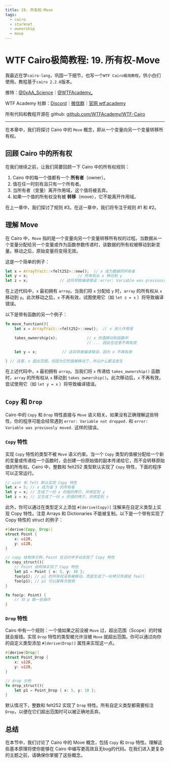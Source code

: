 ```yaml
---
title: 19. 所有权-Move
tags:
  - cairo
  - starknet
  - ownership
  - move
---
```


# WTF Cairo极简教程: 19. 所有权-Move

我最近在学`cairo-lang`，巩固一下细节，也写一个`WTF Cairo极简教程`，供小白们使用。教程基于`cairo 2.2.0`版本。

推特：[@0xAA_Science](https://twitter.com/0xAA_Science)｜[@WTFAcademy_](https://twitter.com/WTFAcademy_)

WTF Academy 社群：[Discord](https://discord.gg/5akcruXrsk)｜[微信群](https://docs.google.com/forms/d/e/1FAIpQLSe4KGT8Sh6sJ7hedQRuIYirOoZK_85miz3dw7vA1-YjodgJ-A/viewform?usp=sf_link)｜[官网 wtf.academy](https://wtf.academy)

所有代码和教程开源在 github: [github.com/WTFAcademy/WTF-Cairo](https://github.com/WTFAcademy/WTF-Cairo)

---

在本章中，我们将探讨 Cairo 中的 `Move` 概念，即从一个变量向另一个变量转移所有权。

## 回顾 Cairo 中的所有权

在我们继续之前，让我们简要回顾一下 Cairo 中的所有权规则：

1. Cairo 中的每一个值都有一个 **所有者**（owner）。
2. 值在任一时刻有且只有一个所有者。
3. 当所有者（变量）离开作用域，这个值将被丢弃。
4. 如果一个值的所有权没有被 **转移**（move），它不能离开作用域。

在上一章中，我们探讨了规则 #3。在这一章中，我们将专注于规则 #1 和 #2。

## 理解 Move

在 Cairo 中，`Move` 指的是一个变量向另一个变量转移所有权的过程。当数据从一个变量分配给另一个变量或作为函数参数传递时，该数据的所有权被移动到新变量。移动之后，原始变量将变得无效。

这是一个简单的例子：

```rust
let x = ArrayTrait::<felt252>::new();  // x 成为数据的所有者
let y = x;                      // 所有权从 x 移动到 y
let z = x;              // 这将导致编译错误：error: Variable was previously moved
```

在上述代码中，`x` 最初拥有 `array`。当我们将 `x` 分配给 `y` 时，`array` 的所有权从 `x` 移动到 `y`。此次移动之后，`x` 不再有效，试图使用它（如 `let z = x` ）将导致编译错误。

以下是带有函数的另一个例子：

```rust
fn move_function(){
    let x = ArrayTrait::<felt252>::new();  // x 进入作用域

    takes_ownership(x);             // x 的值移动到函数中
                                    // ... 因此在这里不再有效

    let y = x;           // 这将导致编译错误，因为 x 不再有效

} // 这里，x 超出范围，但因为它的值被移动了，所以什么都没发生
```

在上述代码中，`x` 最初拥有 `array`。当我们将 `x` 传递给 `takes_ownership()` 函数时，`array` 的所有权从 `x` 移动到 `takes_ownership()`。此次移动后，`x` 不再有效，尝试使用它（如 `let y = x` ）将导致编译错误。

## `Copy` 和 `Drop`

Cairo 中的 `Copy` 和 `Drop` 特性直接与 `Move` 语义相关。如果没有正确理解这些特性，你的程序可能会经常遇到 `error: Variable not dropped.` 和 `error: Variable was previously moved.` 这样的错误。

### `Copy` 特性

实现 `Copy` 特性的类型不被 `Move` 语义约束。当一个 `Copy` 类型的值被分配给一个新的变量或传递给一个函数时，会创建一份原始值的副本传递给它，而不会转移原始值的所有权。Cairo 中，整数和 felt252 类型默认实现了 `Copy` 特性，下面的程序可以正常运行。

```rust
// uint 和 felt 默认实现 Copy 特性
let x = 5; // x 成为值 5 的所有者
let y = x; // 生成了一份 x 的值的拷贝，并绑定到 y
let z = x; // 又生成了一份 x 的值的拷贝，并绑定到 z
```

此外，你可以通过在类型定义上添加 `#[derive(Copy)]` 注解来在自定义类型上实现 Copy 特性。注意 Arrays 和 Dictionaries 不能被复制。以下是一个带有实现了 Copy 特性的 struct 的例子：

```rust
#[derive(Copy, Drop)]
struct Point {
    x: u128,
    y: u128,
}

// copy 结构体示例，Point 在合约中手动实现了 Copy 特性
fn copy_struct(){
    // Point 结构体实现了 Copy 特性
    let p1 = Point { x: 5, y: 10 };
    foo(p1); // p1 的所有权没有被移动，而是生成了一份拷贝传递给 foo()
    foo(p1); // p1 可以被再次使用
}

fn foo(p: Point) {
    // 对 p 做一些操作
}
```

### `Drop` 特性

Cairo 中有一个规则：一个值如果之前没被 `Move` 过，超出范围（Scope）的时候就会报错。实现 `Drop` 特性的类型被允许没被 `Move` 就超出范围。你可以通过向你的自定义类型添加 `#[derive(Drop)]` 属性来实现这一点。

```rust
#[derive(Drop)]
struct Point_Drop {
    x: u128,
    y: u128,
}

// drop 示例
fn drop_struct(){
    let p1 = Point_Drop { x: 5, y: 10 };
}
```

默认情况下，整数和 felt252 实现了 `Drop` 特性。所有自定义类型都需要标注 `Drop`，以便在它们超出范围时可以被正确地丢弃。

## 总结

在本节中，我们讨论了 Cairo 中的 Move 概念，包括 `Copy` 和 `Drop` 特性。理解这些基本原理将使你能够在 Cairo 中编写更高效且无bug的代码。在我们进入更复杂的主题之前，请确保你掌握了这些概念。